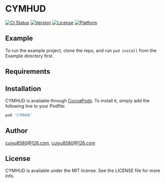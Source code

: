 # CYMHUD

[![CI Status](http://img.shields.io/travis/cuiyu8580@126.com/CYMHUD.svg?style=flat)](https://travis-ci.org/cuiyu8580@126.com/CYMHUD)
[![Version](https://img.shields.io/cocoapods/v/CYMHUD.svg?style=flat)](http://cocoapods.org/pods/CYMHUD)
[![License](https://img.shields.io/cocoapods/l/CYMHUD.svg?style=flat)](http://cocoapods.org/pods/CYMHUD)
[![Platform](https://img.shields.io/cocoapods/p/CYMHUD.svg?style=flat)](http://cocoapods.org/pods/CYMHUD)

## Example

To run the example project, clone the repo, and run `pod install` from the Example directory first.

## Requirements

## Installation

CYMHUD is available through [CocoaPods](http://cocoapods.org). To install
it, simply add the following line to your Podfile:

```ruby
pod 'CYMHUD'
```

## Author

cuiyu8580@126.com, cuiyu8580@126.com

## License

CYMHUD is available under the MIT license. See the LICENSE file for more info.
